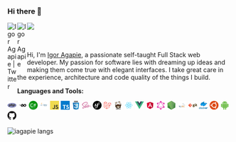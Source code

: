 ### Hi there 👋
<a href="https://twitter.com/i_agapie">
  <img align="left" alt="Igor Agapie | Twitter" width="22px" src="https://raw.githubusercontent.com/peterthehan/peterthehan/master/assets/twitter.svg" />
</a>
<a href="https://linkedin.com/in/iagapie">
  <img align="left" alt="Igor Agapie" width="22px" src="https://raw.githubusercontent.com/peterthehan/peterthehan/master/assets/linkedin.svg" />
</a>

![](https://visitor-badge.glitch.me/badge?page_id=iagapie.iagapie)

<br />

Hi, I'm [Igor Agapie](https://www.iagapie.com/), a passionate self-taught Full Stack web developer. My passion for software lies with dreaming up ideas and making them come true with elegant interfaces. I take great care in the experience, architecture and code quality of the things I build.

**Languages and Tools:**

<code><img height="20" src="https://raw.githubusercontent.com/github/explore/master/topics/php/php.png"></code>
<code><img height="20" src="https://raw.githubusercontent.com/github/explore/master/topics/go/go.png"></code>
<code><img height="20" src="https://raw.githubusercontent.com/github/explore/master/topics/csharp/csharp.png"></code>
<code><img height="20" src="https://raw.githubusercontent.com/github/explore/master/topics/java/java.png"></code>
<code><img height="20" src="https://raw.githubusercontent.com/github/explore/master/topics/javascript/javascript.png"></code>
<code><img height="20" src="https://raw.githubusercontent.com/github/explore/master/topics/typescript/typescript.png"></code>
<code><img height="20" src="https://raw.githubusercontent.com/github/explore/master/topics/css/css.png"></code>
<code><img height="20" src="https://raw.githubusercontent.com/github/explore/master/topics/sass/sass.png"></code>
<code><img height="20" src="https://raw.githubusercontent.com/github/explore/master/topics/symfony/symfony.png"></code>
<code><img height="20" src="https://raw.githubusercontent.com/github/explore/master/topics/laravel/laravel.png"></code>
<code><img height="20" src="https://raw.githubusercontent.com/github/explore/master/topics/composer/composer.png"></code>
<code><img height="20" src="https://raw.githubusercontent.com/github/explore/master/topics/react/react.png"></code>
<code><img height="20" src="https://raw.githubusercontent.com/github/explore/master/topics/vue/vue.png"></code>
<code><img height="20" src="https://raw.githubusercontent.com/github/explore/master/topics/angular/angular.png"></code>
<code><img height="20" src="https://raw.githubusercontent.com/github/explore/master/topics/graphql/graphql.png"></code>
<code><img height="20" src="https://raw.githubusercontent.com/github/explore/master/topics/nodejs/nodejs.png"></code>
<code><img height="20" src="https://raw.githubusercontent.com/github/explore/master/topics/mysql/mysql.png"></code>
<code><img height="20" src="https://raw.githubusercontent.com/github/explore/master/topics/git/git.png"></code>
<code><img height="20" src="https://raw.githubusercontent.com/github/explore/master/topics/docker/docker.png"></code>
<code><img height="20" src="https://raw.githubusercontent.com/github/explore/master/topics/ubuntu/ubuntu.png"></code>
<code><img height="20" src="https://raw.githubusercontent.com/github/explore/master/topics/android/android.png"></code>
<code><img height="20" src="https://raw.githubusercontent.com/github/explore/master/topics/github/github.png"></code>
<!--
<p align="left">
  <img src="https://github-readme-stats.vercel.app/api?username=iagapie&theme=graywhite&show_icons=true&include_all_commits=true&count_private=true&custom_title=Igor%27s%20GitHub%20stats" alt="iagapie" />
</p>
-->
<p align="left">
  <img src="https://github-readme-stats.vercel.app/api/top-langs/?username=iagapie&layout=compact&langs_count=10" alt="iagapie langs" />
</p>
<!--
**iagapie/iagapie** is a ✨ _special_ ✨ repository because its `README.md` (this file) appears on your GitHub profile.

Here are some ideas to get you started:

- 🔭 I’m currently working on ...
- 🌱 I’m currently learning ...
- 👯 I’m looking to collaborate on ...
- 🤔 I’m looking for help with ...
- 💬 Ask me about ...
- 📫 How to reach me: ...
- 😄 Pronouns: ...
- ⚡ Fun fact: ...
-->
